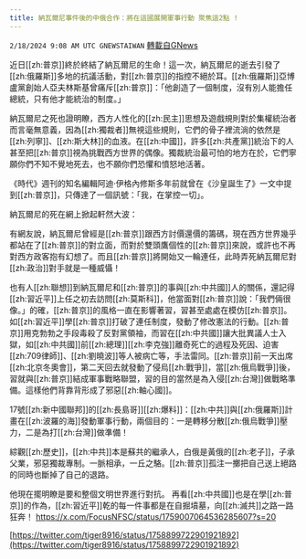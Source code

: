 ```yaml
---
title: 納瓦爾尼事件後的中俄合作：將在這國展開軍事行動 聚焦這2點 !
---
```

`2/18/2024 9:08 AM UTC GNEWSTAIWAN` [轉載自GNews](https://gnews.org/articles/2320050)


近日[[zh:普京]]終於終結了納瓦爾尼的生命！這一次，納瓦爾尼的逝去引發了[[zh:俄羅斯]]多地的抗議活動，對[[zh:普京]]的指控不絕於耳。[[zh:俄羅斯]]亞博盧黨創始人亞夫林斯基曾痛斥[[zh:普京]]：「他創造了一個制度，沒有別人能擔任總統，只有他才能統治的制度。」

  

納瓦爾尼之死也證明瞭，西方人性化的[[zh:民主]]思想及遊戲規則對於集權統治者而言毫無意義，因為[[zh:獨裁者]]無視這些規則，它們的骨子裡流淌的依然是[[zh:列寧]]、[[zh:斯大林]]的血液。在[[zh:中國]]，許多[[zh:共產黨]]統治下的人甚至把[[zh:普京]]視為挑戰西方世界的偶像。獨裁統治最可怕的地方在於，它們寧願你們不知不覺地死去，也不願你們恐懼和憤怒地活著。

  

《時代》週刊的知名編輯阿迪·伊格內修斯多年前就曾在《沙皇誕生了》一文中提到[[zh:普京]]，只傳達了一個訊號：「我，在掌控一切」。

  

納瓦爾尼的死在網上掀起軒然大波：

  

有網友說，納瓦爾尼曾經是[[zh:普京]]跟西方討價還價的籌碼，現在西方世界幾乎都站在了[[zh:普京]]的對立面，而對於雙頭鷹個性的[[zh:普京]]來說，或許也不再對西方政客抱有幻想了。而且[[zh:普京]]將開始又一輪連任，此時弄死納瓦爾尼對[[zh:政治]]對手就是一種威懾！

  

也有人[[zh:聯想]]到納瓦爾尼和[[zh:普京]]的事與[[zh:中共國]]人的關係，還記得[[zh:習近平]]上任之初去訪問[[zh:莫斯科]]，他當面對[[zh:普京]]說：「我們倆很像。」的確，[[zh:普京]]的風格一直在影響著習，習甚至處處在模仿[[zh:普京]]。如[[zh:習近平]]學[[zh:普京]]打破了連任制度，發動了修改憲法的行動。[[zh:普京]]用克勃勃之手段毒殺了反對黨領袖，而習在[[zh:中共國]]讓大批異議人士入獄，如[[zh:中共國]]前[[zh:總理]][[zh:李克強]]離奇死亡的過程及死因、迫害[[zh:709律師]]、[[zh:劉曉波]]等人被病亡等，手法雷同。[[zh:普京]]前一天出席[[zh:北京冬奧會]]，第二天回去就發動了侵烏[[zh:戰爭]]，當[[zh:俄烏戰爭]]後，習就與[[zh:普京]]結成軍事戰略聯盟，習的目的當然是為入侵[[zh:台灣]]做戰略準備。這樣他們背靠背形成了邪惡[[zh:軸心國]]。

  

17號[[zh:新中國聯邦]]的[[zh:長島哥]][[zh:爆料]]：[[zh:中共]]與[[zh:俄羅斯]]計畫在[[zh:波羅的海]]發動軍事行動，兩個目的：一是轉移分散[[zh:俄烏戰爭]]壓力，二是為打[[zh:台灣]]做準備！

  

綜觀[[zh:歷史]]，[[zh:中共]]本是蘇共的繼承人，白俄是黃俄的[[zh:老子]]，子承父業，邪惡獨裁專制。一脈相承，一丘之駱。[[zh:普京]]孤注一擲把自己送上絕路的同時也斷掉了自己的退路。

他現在擺明瞭是要和整個文明世界進行對抗。 再看[[zh:中共國]]也是在學[[zh:普京]]的作為，[[zh:習近平]]乾的每一件事都是在自掘墳墓，向[[zh:滅共]]之路一路狂奔！
https://x.com/FocusNFSC/status/1759007064536285607?s=20

  

[https://twitter.com/tiger8916/status/1758899722901921892](https://twitter.com/tiger8916/status/1758899722901921892)


